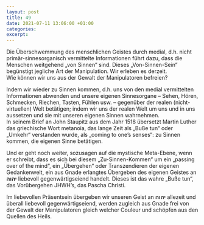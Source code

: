 ```yaml
---
layout: post
title: 49
date: 2021-07-11 13:06:00 +01:00
categories: 
excerpt: 
---
```


Die Überschwemmung des menschlichen Geistes durch medial, d.h. nicht primär-sinnesorganisch vermittelte Informationen führt dazu, dass die Menschen weitgehend „von Sinnen“ sind. Dieses „Von-Sinnen-Sein“ begünstigt jegliche Art der Manipulation. Wir erleben es derzeit.\
Wie können wir uns aus der Gewalt der Manipulatoren befreien?

Indem wir wieder zu Sinnen kommen, d.h. uns von den medial vermittelten Informationen abwenden und unsere eigenen Sinnesorgane – Sehen, Hören, Schmecken, Riechen, Tasten, Fühlen usw. – gegenüber der realen (nicht-virtuellen) Welt betätigen; indem wir uns der realen Welt um uns und in uns aussetzen und sie mit unseren eigenen Sinnen wahrnehmen.\
In seinem Brief an John Staupitz aus dem Jahr 1518 übersetzt Martin Luther das griechische Wort metanoia, das lange Zeit als „Buße tun“ oder „Umkehr“ verstanden wurde, als „coming to one’s senses“: zu Sinnen kommen, die eigenen Sinne betätigen.

Und er geht noch weiter, sozusagen auf die mystische Meta-Ebene, wenn er schreibt, dass es sich bei diesem „Zu-Sinnen-Kommen“ um ein „passing over of the mind“, ein „Übergehen“ oder Transzendieren der eigenen Gedankenwelt, ein aus Gnade erlangtes Übergeben des eigenen Geistes an **יהוה** liebevoll gegenwärtigseiend handelt. Dieses ist das wahre „Buße tun“, das Vorübergehen JHWH’s, das Pascha Christi.

Im liebevollen Präsentsein übergeben wir unseren Geist an **יהוה** allezeit und überall liebevoll gegenwärtigseiend, werden zugleich aus Gnade frei von der Gewalt der Manipulatoren gleich welcher Couleur und schöpfen aus den Quellen des Heils.
